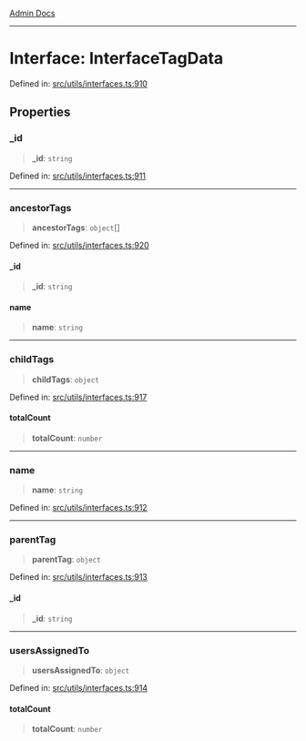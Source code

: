 [Admin Docs](/)

***

# Interface: InterfaceTagData

Defined in: [src/utils/interfaces.ts:910](https://github.com/PalisadoesFoundation/talawa-admin/blob/main/src/utils/interfaces.ts#L910)

## Properties

### \_id

> **\_id**: `string`

Defined in: [src/utils/interfaces.ts:911](https://github.com/PalisadoesFoundation/talawa-admin/blob/main/src/utils/interfaces.ts#L911)

***

### ancestorTags

> **ancestorTags**: `object`[]

Defined in: [src/utils/interfaces.ts:920](https://github.com/PalisadoesFoundation/talawa-admin/blob/main/src/utils/interfaces.ts#L920)

#### \_id

> **\_id**: `string`

#### name

> **name**: `string`

***

### childTags

> **childTags**: `object`

Defined in: [src/utils/interfaces.ts:917](https://github.com/PalisadoesFoundation/talawa-admin/blob/main/src/utils/interfaces.ts#L917)

#### totalCount

> **totalCount**: `number`

***

### name

> **name**: `string`

Defined in: [src/utils/interfaces.ts:912](https://github.com/PalisadoesFoundation/talawa-admin/blob/main/src/utils/interfaces.ts#L912)

***

### parentTag

> **parentTag**: `object`

Defined in: [src/utils/interfaces.ts:913](https://github.com/PalisadoesFoundation/talawa-admin/blob/main/src/utils/interfaces.ts#L913)

#### \_id

> **\_id**: `string`

***

### usersAssignedTo

> **usersAssignedTo**: `object`

Defined in: [src/utils/interfaces.ts:914](https://github.com/PalisadoesFoundation/talawa-admin/blob/main/src/utils/interfaces.ts#L914)

#### totalCount

> **totalCount**: `number`
